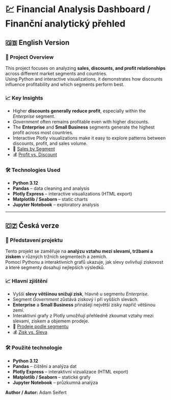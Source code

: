 # 💹 Financial Analysis Dashboard / Finanční analytický přehled

## 🇬🇧 English Version

### 🧾 Project Overview
This project focuses on analyzing **sales, discounts, and profit relationships** across different market segments and countries.  
Using Python and interactive visualizations, it demonstrates how discounts influence profitability and which segments perform best.

### 📈 Key Insights
- Higher **discounts generally reduce profit**, especially within the *Enterprise* segment.  
- *Government* often remains profitable even with higher discounts.  
- The **Enterprise** and **Small Business** segments generate the highest profit across most countries.  
- Interactive Plotly visualizations make it easy to explore patterns between discounts, profit, and sales volume.
- 🧭 [Sales by Segment](https://adam8eifert.github.io/financial_analysis/docs/profit_by_segment_country.html)  
- 💰 [Profit vs. Discount](https://adam8eifert.github.io/financial_analysis/docs/profit_vs_discount.html)

### 🛠️ Technologies Used
- **Python 3.12**
- **Pandas** – data cleaning and analysis  
- **Plotly Express** – interactive visualizations (HTML export)  
- **Matplotlib / Seaborn** – static charts  
- **Jupyter Notebook** – exploratory analysis  

---

## 🇨🇿 Česká verze

### 🧾 Představení projektu
Tento projekt se zaměřuje na **analýzu vztahu mezi slevami, tržbami a ziskem** v různých tržních segmentech a zemích.  
Pomocí Pythonu a interaktivních grafů ukazuje, jak slevy ovlivňují ziskovost a které segmenty dosahují nejlepších výsledků.

### 📈 Hlavní zjištění
- Vyšší **slevy většinou snižují zisk**, hlavně u segmentu *Enterprise*.  
- Segment *Government* zůstává ziskový i při vyšších slevách.  
- **Enterprise** a **Small Business** přinášejí největší zisky napříč většinou zemí.  
- Interaktivní grafy z Plotly umožňují přehledně zkoumat vztahy mezi slevami, ziskem a objemem prodeje.
- 🧭 [Prodeje podle segmentu](https://adam8eifert.github.io/financial_analysis/docs/sales_by_segment.html)  
- 💰 [Zisk vs. Sleva](https://adam8eifert.github.io/financial_analysis/docs/profit_vs_discount.html)

### 🛠️ Použité technologie
- **Python 3.12**
- **Pandas** – čištění a analýza dat  
- **Plotly Express** – interaktivní vizualizace (HTML export)  
- **Matplotlib / Seaborn** – statické grafy  
- **Jupyter Notebook** – průzkumná analýza  

**Author / Autor:** Adam Seifert  

